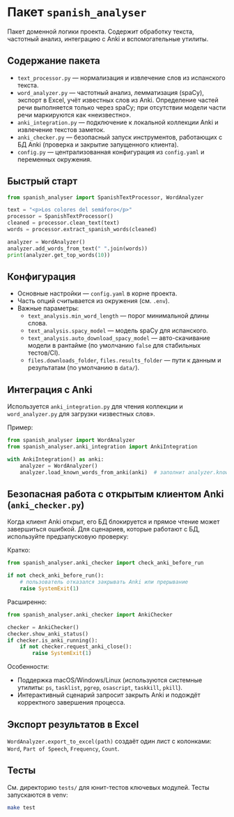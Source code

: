 # Пакет `spanish_analyser`

Пакет доменной логики проекта. Содержит обработку текста, частотный анализ, интеграцию с Anki и вспомогательные утилиты.

## Содержание пакета

- `text_processor.py` — нормализация и извлечение слов из испанского текста.
- `word_analyzer.py` — частотный анализ, лемматизация (spaCy), экспорт в Excel, учёт известных слов из Anki. Определение частей речи выполняется только через spaCy; при отсутствии модели части речи маркируются как «неизвестно».
- `anki_integration.py` — подключение к локальной коллекции Anki и извлечение текстов заметок.
- `anki_checker.py` — безопасный запуск инструментов, работающих с БД Anki (проверка и закрытие запущенного клиента).
- `config.py` — централизованная конфигурация из `config.yaml` и переменных окружения.

## Быстрый старт

```python
from spanish_analyser import SpanishTextProcessor, WordAnalyzer

text = "<p>Los colores del semáforo</p>"
processor = SpanishTextProcessor()
cleaned = processor.clean_text(text)
words = processor.extract_spanish_words(cleaned)

analyzer = WordAnalyzer()
analyzer.add_words_from_text(" ".join(words))
print(analyzer.get_top_words(10))
```

## Конфигурация

- Основные настройки — `config.yaml` в корне проекта.
- Часть опций считывается из окружения (см. `.env`).
- Важные параметры:
  - `text_analysis.min_word_length` — порог минимальной длины слова.
  - `text_analysis.spacy_model` — модель spaCy для испанского.
  - `text_analysis.auto_download_spacy_model` — авто-скачивание модели в рантайме (по умолчанию `false` для стабильных тестов/CI).
  - `files.downloads_folder`, `files.results_folder` — пути к данным и результатам (по умолчанию в `data/`).

## Интеграция с Anki

Используется `anki_integration.py` для чтения коллекции и `word_analyzer.py` для загрузки «известных слов».

Пример:
```python
from spanish_analyser import WordAnalyzer
from spanish_analyser.anki_integration import AnkiIntegration

with AnkiIntegration() as anki:
    analyzer = WordAnalyzer()
    analyzer.load_known_words_from_anki(anki)  # заполнит analyzer.known_words
```

## Безопасная работа с открытым клиентом Anki (`anki_checker.py`)

Когда клиент Anki открыт, его БД блокируется и прямое чтение может завершиться ошибкой. Для сценариев, которые работают с БД, используйте предзапусковую проверку:

Кратко:
```python
from spanish_analyser.anki_checker import check_anki_before_run

if not check_anki_before_run():
    # пользователь отказался закрывать Anki или прерывание
    raise SystemExit(1)
```

Расширенно:
```python
from spanish_analyser.anki_checker import AnkiChecker

checker = AnkiChecker()
checker.show_anki_status()
if checker.is_anki_running():
    if not checker.request_anki_close():
        raise SystemExit(1)
```

Особенности:
- Поддержка macOS/Windows/Linux (используются системные утилиты: `ps`, `tasklist`, `pgrep`, `osascript`, `taskkill`, `pkill`).
- Интерактивный сценарий запросит закрыть Anki и подождёт корректного завершения процесса.

## Экспорт результатов в Excel

`WordAnalyzer.export_to_excel(path)` создаёт один лист с колонками: `Word`, `Part of Speech`, `Frequency`, `Count`.

## Тесты

См. директорию `tests/` для юнит-тестов ключевых модулей. Тесты запускаются в venv:
```bash
make test
```
